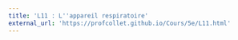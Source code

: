 ```yaml
---
title: 'L11 : L''appareil respiratoire'
external_url: 'https://profcollet.github.io/Cours/5e/L11.html'
---
```



